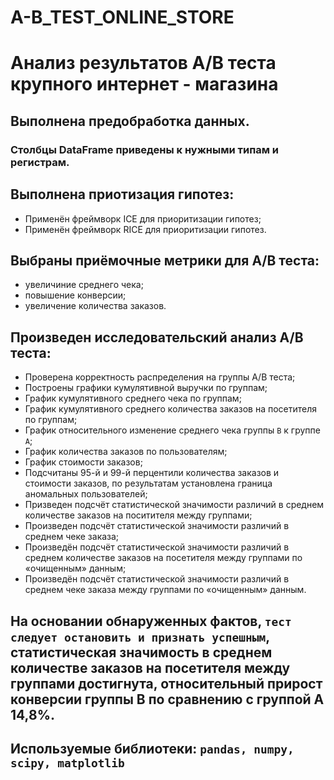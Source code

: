 # A-B_TEST_ONLINE_STORE
# Анализ результатов А/B теста крупного интернет - магазина
## Выполнена предобработка данных.
### Столбцы DataFrame приведены к нужными типам и регистрам.
## Выполнена приотизация гипотез:
- Применён фреймворк ICE для приоритизации гипотез;
- Применён фреймворк RICE для приоритизации гипотез.
## Выбраны приёмочные метрики для А/B теста: 
- увеличиние среднего чека;
- повышение конверсии;
- увеличение количества заказов.
## Произведен исследовательский анализ А/B теста:
- Проверена корректность распределения на группы А/B теста;
- Построены графики кумулятивной выручки по группам;
- График кумулятивного среднего чека по группам;
- График кумулятивного среднего количества заказов на посетителя по группам;
- График относительного изменение среднего чека группы `B` к группе `A`;
- График количества заказов по пользователям;
- График стоимости заказов;
- Подсчитаны 95-й и 99-й перцентили количества заказов и стоимости заказов, по результатам установлена граница аномальных пользователей;
- Призведен подсчёт статистической значимости различий в среднем количестве заказов на поситителя между группами;
- Произведен подсчёт статистической значимости различий в среднем чеке заказа;
- Произведён подсчёт статистической значимости различий в среднем количестве заказов на посетителя между группами по «очищенным» данным;
- Произведён подсчёт статистической значимости различий в среднем чеке заказа между группами по «очищенным» данным.
## На основании обнаруженных фактов, **`тест следует остановить и признать успешным`**, статистическая значимость в среднем количестве заказов на посетителя между группами достигнута, относительный прирост конверсии группы В по сравнению с группой А 14,8%.
## Используемые библиотеки: `pandas, numpy, scipy, matplotlib`
